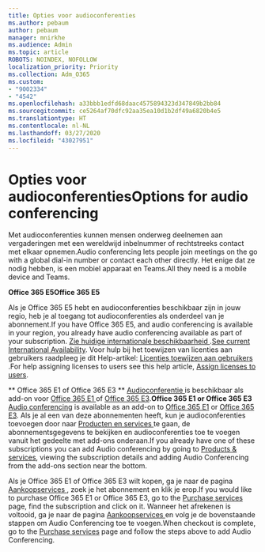```yaml
---
title: Opties voor audioconferenties
ms.author: pebaum
author: pebaum
manager: mnirkhe
ms.audience: Admin
ms.topic: article
ROBOTS: NOINDEX, NOFOLLOW
localization_priority: Priority
ms.collection: Adm_O365
ms.custom:
- "9002334"
- "4542"
ms.openlocfilehash: a33bbb1edfd68daac4575894323d347849b2bb84
ms.sourcegitcommit: ce5264af70dfc92aa35ea10d1b2df49a6820b4e5
ms.translationtype: HT
ms.contentlocale: nl-NL
ms.lasthandoff: 03/27/2020
ms.locfileid: "43027951"
---
```

# <a name="options-for-audio-conferencing"></a><span data-ttu-id="575ec-102">Opties voor audioconferenties</span><span class="sxs-lookup"><span data-stu-id="575ec-102">Options for audio conferencing</span></span>

<span data-ttu-id="575ec-103">Met audioconferenties kunnen mensen onderweg deelnemen aan vergaderingen met een wereldwijd inbelnummer of rechtstreeks contact met elkaar opnemen.</span><span class="sxs-lookup"><span data-stu-id="575ec-103">Audio conferencing lets people join meetings on the go with a global dial-in number or contact each other directly.</span></span>  <span data-ttu-id="575ec-104">Het enige dat ze nodig hebben, is een mobiel apparaat en Teams.</span><span class="sxs-lookup"><span data-stu-id="575ec-104">All they need is a mobile device and Teams.</span></span>

<span data-ttu-id="575ec-105">**Office 365 E5**</span><span class="sxs-lookup"><span data-stu-id="575ec-105">**Office 365 E5**</span></span>

<span data-ttu-id="575ec-106">Als je Office 365 E5 hebt en audioconferenties beschikbaar zijn in jouw regio, heb je al toegang tot audioconferenties als onderdeel van je abonnement.</span><span class="sxs-lookup"><span data-stu-id="575ec-106">If you have Office 365 E5, and audio conferencing is available in your region, you already have audio conferencing available as part of your subscription.</span></span>   <span data-ttu-id="575ec-107">[ Zie huidige internationale beschikbaarheid ](https://go.microsoft.com/fwlink/p/?LinkID=839556).</span><span class="sxs-lookup"><span data-stu-id="575ec-107">[See current International Availability](https://go.microsoft.com/fwlink/p/?LinkID=839556).</span></span>  <span data-ttu-id="575ec-108">Voor hulp bij het toewijzen van licenties aan gebruikers raadpleeg je dit Help-artikel: [ Licenties toewijzen aan gebruikers ](https://docs.microsoft.com/microsoft-365/admin/manage/assign-licenses-to-users).</span><span class="sxs-lookup"><span data-stu-id="575ec-108">For help assigning licenses to users see this help article, [Assign licenses to users](https://docs.microsoft.com/microsoft-365/admin/manage/assign-licenses-to-users).</span></span>

<span data-ttu-id="575ec-109">\*\* Office 365 E1 of Office 365 E3 \*\* 
 [ Audioconferentie ](https://products.office.com/microsoft-teams/online-meeting-solutions#customerstoryregion2) is beschikbaar als add-on voor [ Office 365 E1 ](https://www.microsoft.com/microsoft-365/business/office-365-enterprise-e1-business-software) of [ Office 365 E3](https://www.microsoft.com/microsoft-365/business/office-365-enterprise-e3-business-software).</span><span class="sxs-lookup"><span data-stu-id="575ec-109">**Office 365 E1 or Office 365 E3**
[Audio conferencing](https://products.office.com/microsoft-teams/online-meeting-solutions#customerstoryregion2) is available as an add-on to [Office 365 E1](https://www.microsoft.com/microsoft-365/business/office-365-enterprise-e1-business-software) or [Office 365 E3](https://www.microsoft.com/microsoft-365/business/office-365-enterprise-e3-business-software).</span></span>  <span data-ttu-id="575ec-110">Als je al een van deze abonnementen heeft, kun je audioconferenties toevoegen door naar [ Producten en services ](https://go.microsoft.com/fwlink/p/?linkid=842054) te gaan, de abonnementsgegevens te bekijken en audioconferenties toe te voegen vanuit het gedeelte met add-ons onderaan.</span><span class="sxs-lookup"><span data-stu-id="575ec-110">If you already have one of these subscriptions you can add Audio conferencing by going to [Products & services](https://go.microsoft.com/fwlink/p/?linkid=842054), viewing the subscription details and adding Audio Conferencing from the add-ons section near the bottom.</span></span>

<span data-ttu-id="575ec-111">Als je Office 365 E1 of Office 365 E3 wilt kopen, ga je naar de pagina [ Aankoopservices ](https://go.microsoft.com/fwlink/p/?linkid=868433), zoek je het abonnement en klik je erop.</span><span class="sxs-lookup"><span data-stu-id="575ec-111">If you would like to purchase Office 365 E1 or Office 365 E3, go to the [Purchase services](https://go.microsoft.com/fwlink/p/?linkid=868433) page, find the subscription and click on it.</span></span>  <span data-ttu-id="575ec-112">Wanneer het afrekenen is voltooid, ga je naar de pagina [ Aankoopservices ](https://go.microsoft.com/fwlink/p/?linkid=868433) en volg je de bovenstaande stappen om Audio Conferencing toe te voegen.</span><span class="sxs-lookup"><span data-stu-id="575ec-112">When checkout is complete, go to the [Purchase services](https://go.microsoft.com/fwlink/p/?linkid=868433) page and follow the steps above to add Audio Conferencing.</span></span>
